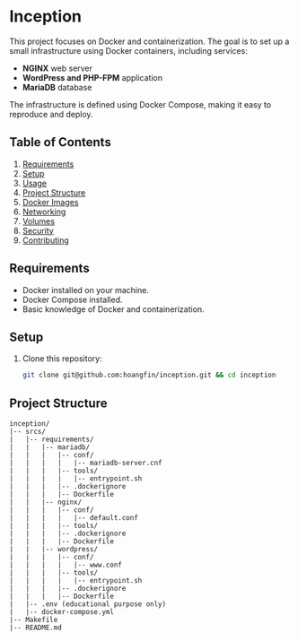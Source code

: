 # Inception

This project focuses on Docker and containerization. The goal is to set up a small infrastructure using Docker containers, including services:
- **NGINX** web server
- **WordPress and PHP-FPM** application
- **MariaDB** database

The infrastructure is defined using Docker Compose, making it easy to reproduce and deploy.

## Table of Contents
1. [Requirements](#requirements)
2. [Setup](#setup)
3. [Usage](#usage)
5. [Project Structure](#project-structure)
6. [Docker Images](#docker-images)
7. [Networking](#networking)
8. [Volumes](#volumes)
9. [Security](#security)
10. [Contributing](#contributing)

## Requirements
- Docker installed on your machine.
- Docker Compose installed.
- Basic knowledge of Docker and containerization.

## Setup
1. Clone this repository:
   ```bash
   git clone git@github.com:hoangfin/inception.git && cd inception
   ```

## Project Structure
```
inception/
|-- srcs/
|   |-- requirements/
|   |   |-- mariadb/
|   |   |   |-- conf/
|   |   |   |   |-- mariadb-server.cnf
|   |   |   |-- tools/
|   |   |   |   |-- entrypoint.sh
|   |   |   |-- .dockerignore
|   |   |   |-- Dockerfile
|   |   |-- nginx/
|   |   |   |-- conf/
|   |   |   |   |-- default.conf
|   |   |   |-- tools/
|   |   |   |-- .dockerignore
|   |   |   |-- Dockerfile
|   |   |-- wordpress/
|   |   |   |-- conf/
|   |   |   |   |-- www.conf
|   |   |   |-- tools/
|   |   |   |   |-- entrypoint.sh
|   |   |   |-- .dockerignore
|   |   |   |-- Dockerfile
|   |-- .env (educational purpose only)
|   |-- docker-compose.yml
|-- Makefile
|-- README.md
```
